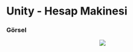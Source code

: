 # Unity - Hesap Makinesi

### Görsel

<div align="center">
  <img src="https://github.com/zeynoaydn/Unity-HesapMakinesi/blob/main/%C4%B0simsiz%20video%20%E2%80%90%20Clipchamp%20ile%20yap%C4%B1ld%C4%B1.gif" width="auto">
</div>

